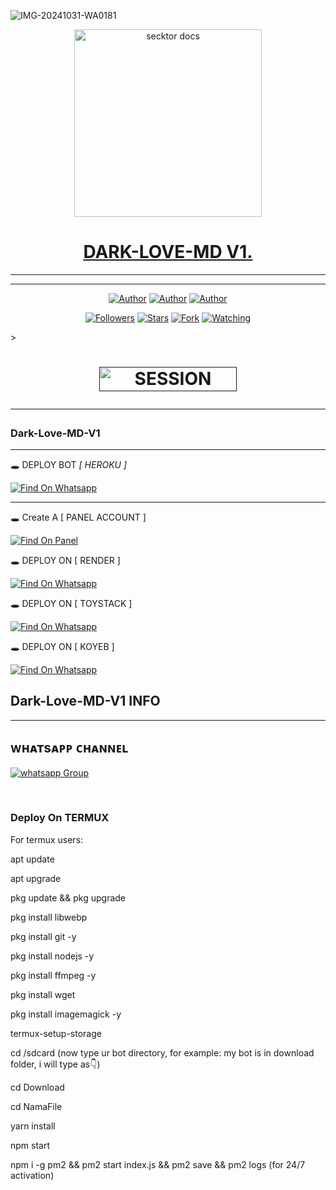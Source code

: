 ![IMG-20241031-WA0181](https://github.com/user-attachments/assets/573c03d9-cf77-4d7c-abfd-3dd2f41a0734)

<p align="center">  
  <a href="https://github.com/user-attachments/assets/573c03d9-cf77-4d7c-abfd-3dd2f41a0734">
    <img alt="secktor docs" height="300" src="![IMG-20241031-WA0181](https://github.com/user-attachments/assets/573c03d9-cf77-4d7c-abfd-3dd2f41a0734)
      ">
    <h1 align="center"> DARK-LOVE-MD V1.</h1>
  </a>
</p>  
  
</p>

---

  ***

</p>
<p align="center">
<a href="https://github.com/ayodejibot"><img title="Author" src="https://img.shields.io/badge/ayodejibot-black?style=for-the-badge&logo=Github"></a> <a href="https://whatsapp.com/channel/0029VaiBr1WDzgTAYG2f6V37"><img title="Author" src="https://img.shields.io/badge/CHANNEL-black?style=for-the-badge&logo=whatsapp"></a> <a href="https://wa.me/2349071214451"><img title="Author" src="https://img.shields.io/badge/CHAT US-black?style=for-the-badge&logo=whatsapp"></a>
<p/>
<p align="center">
<a href="https://github.com/ayodejibot?tab=followers"><img title="Followers" src="https://img.shields.io/github/followers/ayodejibot?label=Followers&style=social"></a>
<a href="https://github.com/ayodejibot/Dark-Love-MD-V1/stargazers/"><img title="Stars" src="https://img.shields.io/github/stars/ayodejibot/Dark-Love-MD-V1?&style=social"></a>
<a href="https://github.com/ayodejibot/Dark-Love-MD-V1/fork"><img title="Fork" src="https://img.shields.io/github/forks/ayodejibot/Dark-Love-MD-V1?style=social"></a>
<a href="https://github.com/ayodejibot/Dark-Love-MD-V1/watchers"><img title="Watching" src="https://img.shields.io/github/watchers/ayodejibot/Dark-Love-MD-V1?label=Watching&style=social"></a>
</p>></a>                     

   <h1 align="center"                  







 <a href=""><img title="SESSION" src="https://img.shields.io/badge/GET SESSION-h?color=blue&style=for-the-badge&logo=Bugatti" width="220" height="38.45"/></a></p>




***



### Dark-Love-MD-V1

***

🕳️  DEPLOY BOT *[ HEROKU ]*

[![Find On Whatsapp ](https://img.shields.io/badge/➤Click-Here-red.svg)](https://dashboard.heroku.com/new?template=https://github.com/ref=https://github.com/ayodejibot/Dark-Love-MD-V1)

****
🕳️  Create A [ PANEL ACCOUNT ]

[![Find On Panel ](https://img.shields.io/badge/➤Click-Here-blue.svg)](https://bot-hosting.net/?aff=1264661476539633694)

🕳️  DEPLOY ON [ RENDER ]

[![Find On Whatsapp ](https://img.shields.io/badge/➤Click-Here-blue.svg)](https://render.com)

🕳️  DEPLOY ON [ TOYSTACK ]

[![Find On Whatsapp ](https://img.shields.io/badge/➤Click-Here-blue.svg)](https://toystack.ai)

🕳️  DEPLOY ON [ KOYEB ]

[![Find On Whatsapp ](https://img.shields.io/badge/➤Click-Here-blue.svg)](https://koyeb.com)

 ##  Dark-Love-MD-V1 INFO
***

</p>
   
##


## ᴡʜᴀᴛsᴀᴘᴘ ᴄʜᴀɴɴᴇʟ
<a href="https://whatsapp.com/channel/0029VaiBr1WDzgTAYG2f6V37" target="_blank">
    <img alt="whatsapp Group" src="https://img.shields.io/badge/ Whatsapp Support Channel -25D366?style=for-the-badge&logo=whatsapp&logoColor=white" />
  </a>
</p>


<br>

### Deploy On TERMUX
For termux users:

apt update

apt upgrade

pkg update && pkg upgrade

pkg install libwebp

pkg install git -y

pkg install nodejs -y 

pkg install ffmpeg -y 

pkg install wget

pkg install imagemagick -y

termux-setup-storage

cd /sdcard (now type ur bot directory, for example: my bot is in download folder, i will type as👇)

cd Download

cd NamaFile

yarn install

npm start


npm i -g pm2 && pm2 start index.js && pm2 save && pm2 logs (for 24/7 activation)
